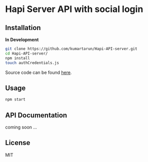 # Hapi Server API with social login


## Installation

**In Development**

```sh
git clone https://github.com/kumartarun/Hapi-API-server.git
cd Hapi-API-server/
npm install
touch authCredentials.js
```

Source code can be found [here](https://github.com/kumartarun/Hapi-API-server.git).

## Usage

```bash
npm start
```

## API Documentation

coming soon ...

## License

MIT